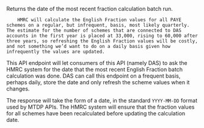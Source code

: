 Returns the date of the most recent fraction calculation batch run.

        HMRC will calculate the English Fraction values for all PAYE schemes on a regular, but infrequent, basis, most likely quarterly. The estimate for the number of schemes that are connected to DAS accounts in the first year is placed at 33,000, rising to 60,000 after three years, so refreshing the English Fraction values will be costly, and not something we’d want to do on a daily basis given how infrequently the values are updated.

This API endpoint will let consumers of this API (namely DAS) to ask the HMRC system for the date that the most recent English Fraction batch calculation was done. DAS can call this endpoint on a frequent basis, perhaps daily, store the date and only refresh the scheme values when it changes.

The response will take the form of a date, in the standard `YYYY-MM-DD` format used by MTDP APIs. The HMRC system will ensure that the fraction values for all schemes have been recalculated before updating the calculation date.